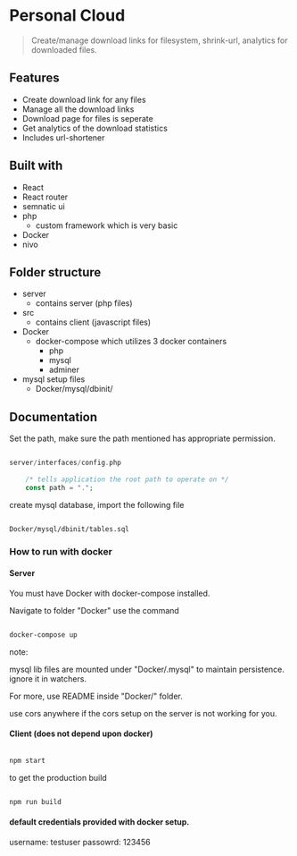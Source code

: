 # Personal Cloud

> Create/manage download links for filesystem, shrink-url, analytics for downloaded files.

## Features

- Create download link for any files
- Manage all the download links
- Download page for files is seperate
- Get analytics of the download statistics
- Includes url-shortener

## Built with

- React
- React router
- semnatic ui
- php
    - custom framework which is very basic
- Docker
- nivo

## Folder structure

- server
    - contains server (php files)
- src 
    - contains client (javascript files)
- Docker
    - docker-compose which utilizes 3 docker containers
        - php
        - mysql
        - adminer
- mysql setup files
    - Docker/mysql/dbinit/


## Documentation

Set the path, make sure the path mentioned has appropriate permission.

```php

server/interfaces/config.php
   
    /* tells application the root path to operate on */
    const path = ".";

```

create mysql database, import the following file

```bash

Docker/mysql/dbinit/tables.sql

```

### How to run with docker

#### Server

You must have Docker with docker-compose installed.

Navigate to folder "Docker" use the command

```bash

docker-compose up

```
note: 

mysql lib files are mounted under "Docker/.mysql" to maintain persistence.
ignore it in watchers.

For more, use README inside "Docker/" folder.

use cors anywhere if the cors setup on the server is not working for you.

#### Client (does not depend upon docker)

```bash

npm start

```

to get the production build

```bash

npm run build

```

#### default credentials provided with docker setup.

username: testuser
passowrd: 123456